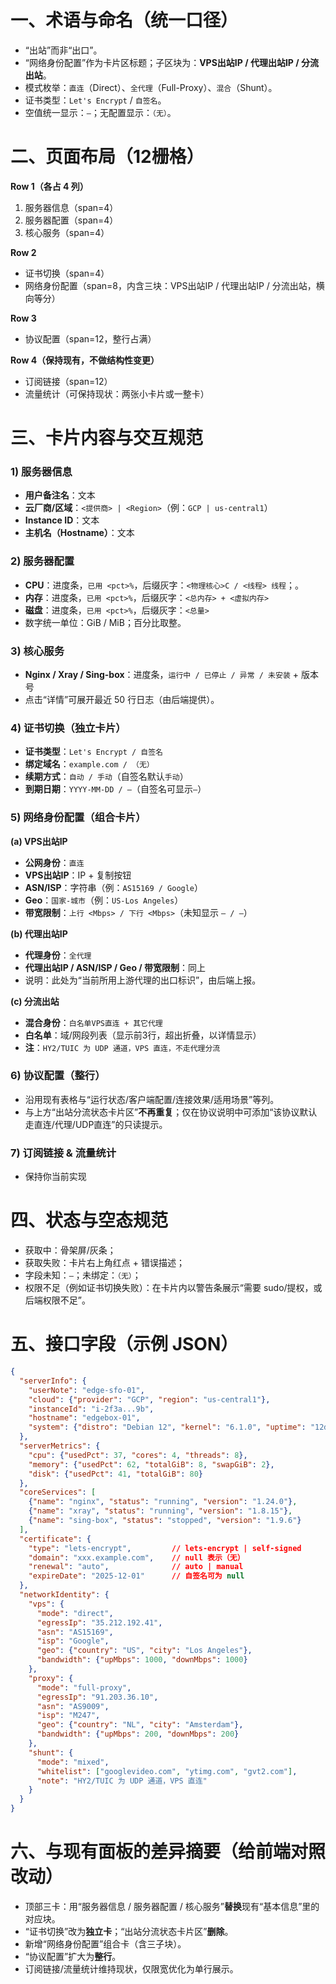 

# 一、术语与命名（统一口径）

* “出站”而非“出口”。
* “网络身份配置”作为卡片区标题；子区块为：**VPS出站IP / 代理出站IP / 分流出站**。
* 模式枚举：`直连`（Direct）、`全代理`（Full-Proxy）、`混合`（Shunt）。
* 证书类型：`Let's Encrypt` / `自签名`。
* 空值统一显示：`—`；无配置显示：`（无）`。

# 二、页面布局（12栅格）

**Row 1（各占 4 列）**

1. 服务器信息（span=4）
2. 服务器配置（span=4）
3. 核心服务（span=4）

**Row 2**

* 证书切换（span=4）
* 网络身份配置（span=8，内含三块：VPS出站IP / 代理出站IP / 分流出站，横向等分）

**Row 3**

* 协议配置（span=12，整行占满）

**Row 4（保持现有，不做结构性变更）**

* 订阅链接（span=12）
* 流量统计（可保持现状：两张小卡片或一整卡）

# 三、卡片内容与交互规范

### 1) 服务器信息

* **用户备注名**：文本
* **云厂商/区域**：`<提供商> | <Region>`（例：`GCP | us-central1`）
* **Instance ID**：文本
* **主机名（Hostname）**：文本

### 2) 服务器配置

* **CPU**：进度条，`已用 <pct>%`，后缀灰字：`<物理核心>C / <线程> 线程`；。
* **内存**：进度条，`已用 <pct>%`，后缀灰字：`<总内存> + <虚拟内存>`
* **磁盘**：进度条，`已用 <pct>%`，后缀灰字：`<总量>`
* 数字统一单位：GiB / MiB；百分比取整。

### 3) 核心服务

* **Nginx / Xray / Sing-box**：进度条，`运行中 / 已停止 / 异常 / 未安装` + 版本号
* 点击“详情”可展开最近 50 行日志（由后端提供）。

### 4) 证书切换（独立卡片）

* **证书类型**：`Let's Encrypt / 自签名`
* **绑定域名**：`example.com / （无）`
* **续期方式**：`自动 / 手动`（自签名默认`手动`）
* **到期日期**：`YYYY-MM-DD / —`（自签名可显示`—`）


### 5) 网络身份配置（组合卡片）

**(a) VPS出站IP**

* **公网身份**：`直连`
* **VPS出站IP**：IP + 复制按钮
* **ASN/ISP**：字符串（例：`AS15169 / Google`）
* **Geo**：`国家-城市`（例：`US-Los Angeles`）
* **带宽限制**：`上行 <Mbps> / 下行 <Mbps>`（未知显示 `— / —`）

**(b) 代理出站IP**

* **代理身份**：`全代理`
* **代理出站IP / ASN/ISP / Geo / 带宽限制**：同上
* 说明：此处为“当前所用上游代理的出口标识”，由后端上报。

**(c) 分流出站**

* **混合身份**：`白名单VPS直连 + 其它代理`
* **白名单**：域/网段列表（显示前3行，超出折叠，以详情显示）
* **注**：`HY2/TUIC 为 UDP 通道，VPS 直连，不走代理分流`

### 6) 协议配置（整行）

* 沿用现有表格与“运行状态/客户端配置/连接效果/适用场景”等列。
* 与上方“出站分流状态卡片区”**不再重复**；仅在协议说明中可添加“该协议默认走直连/代理/UDP直连”的只读提示。

### 7) 订阅链接 & 流量统计

* 保持你当前实现

# 四、状态与空态规范

* 获取中：骨架屏/灰条；
* 获取失败：卡片右上角红点 + 错误描述；
* 字段未知：`—`；未绑定：`（无）`；
* 权限不足（例如证书切换失败）：在卡片内以警告条展示“需要 sudo/提权，或后端权限不足”。

# 五、接口字段（示例 JSON）

```json
{
  "serverInfo": {
    "userNote": "edge-sfo-01",
    "cloud": {"provider": "GCP", "region": "us-central1"},
    "instanceId": "i-2f3a...9b",
    "hostname": "edgebox-01",
    "system": {"distro": "Debian 12", "kernel": "6.1.0", "uptime": "12d 04:32"}
  },
  "serverMetrics": {
    "cpu": {"usedPct": 37, "cores": 4, "threads": 8},
    "memory": {"usedPct": 62, "totalGiB": 8, "swapGiB": 2},
    "disk": {"usedPct": 41, "totalGiB": 80}
  },
  "coreServices": [
    {"name": "nginx", "status": "running", "version": "1.24.0"},
    {"name": "xray", "status": "running", "version": "1.8.15"},
    {"name": "sing-box", "status": "stopped", "version": "1.9.6"}
  ],
  "certificate": {
    "type": "lets-encrypt",         // lets-encrypt | self-signed
    "domain": "xxx.example.com",    // null 表示（无）
    "renewal": "auto",              // auto | manual
    "expireDate": "2025-12-01"      // 自签名可为 null
  },
  "networkIdentity": {
    "vps": {
      "mode": "direct",
      "egressIp": "35.212.192.41",
      "asn": "AS15169",
      "isp": "Google",
      "geo": {"country": "US", "city": "Los Angeles"},
      "bandwidth": {"upMbps": 1000, "downMbps": 1000}
    },
    "proxy": {
      "mode": "full-proxy",
      "egressIp": "91.203.36.10",
      "asn": "AS9009",
      "isp": "M247",
      "geo": {"country": "NL", "city": "Amsterdam"},
      "bandwidth": {"upMbps": 200, "downMbps": 200}
    },
    "shunt": {
      "mode": "mixed",
      "whitelist": ["googlevideo.com", "ytimg.com", "gvt2.com"],
      "note": "HY2/TUIC 为 UDP 通道，VPS 直连"
    }
  }
}
```

# 六、与现有面板的差异摘要（给前端对照改动）

* 顶部三卡：用“服务器信息 / 服务器配置 / 核心服务”**替换**现有“基本信息”里的对应块。
* “证书切换”改为**独立卡**；“出站分流状态卡片区”**删除**。
* 新增“网络身份配置”组合卡（含三子块）。
* “协议配置”扩大为**整行**。
* 订阅链接/流量统计维持现状，仅限宽优化为单行展示。


